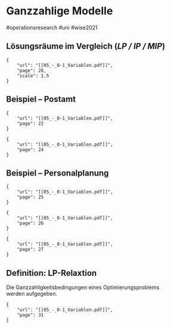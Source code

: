 # Ganzzahlige Modelle

\#operationsresearch #uni #wise2021 

## Lösungsräume im Vergleich (*LP / IP / MIP*)

````pdf
{
	"url": "[[05_-_0-1_Variablen.pdf]]",
	"page": 28,
	"scale": 1.5
}
````

## Beispiel – Postamt

````pdf
{
	"url": "[[05_-_0-1_Variablen.pdf]]",
	"page": 22
}
````

````pdf
{
	"url": "[[05_-_0-1_Variablen.pdf]]",
	"page": 24
}
````

## Beispiel – Personalplanung

````pdf
{
	"url": "[[05_-_0-1_Variablen.pdf]]",
	"page": 25
}
````

````pdf
{
	"url": "[[05_-_0-1_Variablen.pdf]]",
	"page": 26
}
````

````pdf
{
	"url": "[[05_-_0-1_Variablen.pdf]]",
	"page": 27
}
````

## Definition: LP-Relaxtion

Die Ganzzahligkeitsbedingungen eines Optimierungsproblems  
werden aufgegeben.

````pdf
{
	"url": "[[05_-_0-1_Variablen.pdf]]",
	"page": 31
}
````
